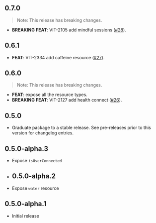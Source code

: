 ## 0.7.0

> Note: This release has breaking changes.

 - **BREAKING** **FEAT**: VIT-2105 add mindful sessions ([#28](https://github.com/tryVital/vital-flutter/issues/28)).

## 0.6.1

 - **FEAT**: VIT-2334 add caffeine resource ([#27](https://github.com/tryVital/vital-flutter/issues/27)).

## 0.6.0

> Note: This release has breaking changes.

 - **FEAT**: expose all the resource types.
 - **BREAKING** **FEAT**: VIT-2127 add health connect ([#26](https://github.com/tryVital/vital-flutter/issues/26)).

## 0.5.0

 - Graduate package to a stable release. See pre-releases prior to this version for changelog entries.

## 0.5.0-alpha.3

* Expose `isUserConnected`

* ## 0.5.0-alpha.2

* Expose `water` resource

## 0.5.0-alpha.1

* Initial release
